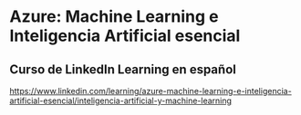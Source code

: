 # Azure: Machine Learning e Inteligencia Artificial esencial
## Curso de LinkedIn Learning en español
https://www.linkedin.com/learning/azure-machine-learning-e-inteligencia-artificial-esencial/inteligencia-artificial-y-machine-learning
